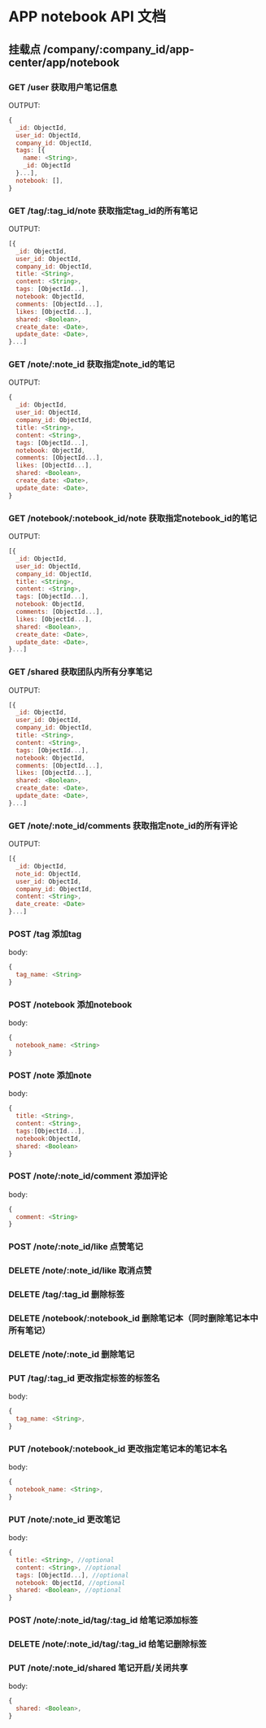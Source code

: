 # APP notebook API 文档

## 挂载点 /company/:company_id/app-center/app/notebook


### GET /user 获取用户笔记信息

OUTPUT:
```javascript
{
  _id: ObjectId,
  user_id: ObjectId,
  company_id: ObjectId,
  tags: [{
    name: <String>,
    _id: ObjectId
  }...],
  notebook: [],
}
```

### GET /tag/:tag_id/note 获取指定tag_id的所有笔记

OUTPUT:
```javascript
[{
  _id: ObjectId,
  user_id: ObjectId,
  company_id: ObjectId,
  title: <String>,
  content: <String>,
  tags: [ObjectId...],
  notebook: ObjectId,
  comments: [ObjectId...],
  likes: [ObjectId...],
  shared: <Boolean>,
  create_date: <Date>,
  update_date: <Date>,  
}...]
```

### GET /note/:note_id 获取指定note_id的笔记

OUTPUT:
```javascript
{
  _id: ObjectId,
  user_id: ObjectId,
  company_id: ObjectId,
  title: <String>,
  content: <String>,
  tags: [ObjectId...],
  notebook: ObjectId,
  comments: [ObjectId...],
  likes: [ObjectId...],
  shared: <Boolean>,
  create_date: <Date>,
  update_date: <Date>,
}
```

### GET /notebook/:notebook_id/note 获取指定notebook_id的笔记

OUTPUT:
```javascript
[{
  _id: ObjectId,
  user_id: ObjectId,
  company_id: ObjectId,
  title: <String>,
  content: <String>,
  tags: [ObjectId...],
  notebook: ObjectId,
  comments: [ObjectId...],
  likes: [ObjectId...],
  shared: <Boolean>,
  create_date: <Date>,
  update_date: <Date>,  
}...]
```

### GET /shared 获取团队内所有分享笔记

OUTPUT:
```javascript
[{
  _id: ObjectId,
  user_id: ObjectId,
  company_id: ObjectId,
  title: <String>,
  content: <String>,
  tags: [ObjectId...],
  notebook: ObjectId,
  comments: [ObjectId...],
  likes: [ObjectId...],
  shared: <Boolean>,
  create_date: <Date>,
  update_date: <Date>,  
}...]
```

### GET /note/:note_id/comments 获取指定note_id的所有评论

OUTPUT:
```javascript
[{
  _id: ObjectId,
  note_id: ObjectId,
  user_id: ObjectId,
  company_id: ObjectId,
  content: <String>,
  date_create: <Date>
}...]
```

### POST /tag 添加tag

body:
```javascript
{
  tag_name: <String>
}
```

### POST /notebook 添加notebook

body:
```javascript
{
  notebook_name: <String>
}
```

### POST /note 添加note

body:
```javascript
{
  title: <String>,
  content: <String>,
  tags:[ObjectId...],
  notebook:ObjectId,
  shared: <Boolean>
}
```

### POST /note/:note_id/comment 添加评论

body:
```javascript
{
  comment: <String>
}
```

### POST /note/:note_id/like 点赞笔记

### DELETE /note/:note_id/like 取消点赞

### DELETE /tag/:tag_id 删除标签

### DELETE /notebook/:notebook_id 删除笔记本（同时删除笔记本中所有笔记）

### DELETE /note/:note_id 删除笔记

### PUT /tag/:tag_id 更改指定标签的标签名

body:
```javascript
{
  tag_name: <String>,
}
```

### PUT /notebook/:notebook_id 更改指定笔记本的笔记本名

body:
```javascript
{
  notebook_name: <String>,
}
```

### PUT /note/:note_id 更改笔记

body:
```javascript
{
  title: <String>, //optional
  content: <String>, //optional
  tags: [ObjectId...], //optional
  notebook: ObjectId, //optional
  shared: <Boolean>, //optional
}
```

### POST /note/:note_id/tag/:tag_id 给笔记添加标签

### DELETE /note/:note_id/tag/:tag_id 给笔记删除标签

### PUT /note/:note_id/shared 笔记开启/关闭共享

body:
```javascript
{
  shared: <Boolean>,
}
```
